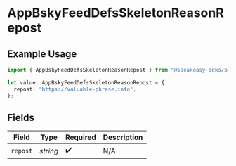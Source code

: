 # AppBskyFeedDefsSkeletonReasonRepost

## Example Usage

```typescript
import { AppBskyFeedDefsSkeletonReasonRepost } from "@speakeasy-sdks/bluesky/models/components";

let value: AppBskyFeedDefsSkeletonReasonRepost = {
  repost: "https://valuable-phrase.info",
};
```

## Fields

| Field              | Type               | Required           | Description        |
| ------------------ | ------------------ | ------------------ | ------------------ |
| `repost`           | *string*           | :heavy_check_mark: | N/A                |